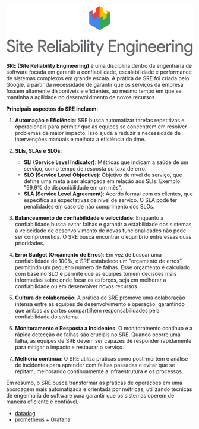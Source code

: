 <div>
   <img src="./sre/images/sitereliability.svg">
</div>

**SRE (Site Reliability Engineering)** é uma disciplina dentro da engenharia de software focada em garantir a confiabilidade, escalabilidade e performance de sistemas complexos em grande escala. A prática de SRE foi criada pelo Google, a partir da necessidade de garantir que os serviços da empresa fossem altamente disponíveis e eficientes, ao mesmo tempo em que se mantinha a agilidade no desenvolvimento de novos recursos.

**Principais aspectos do SRE incluem:**

1. **Automação e Eficiência**: SRE busca automatizar tarefas repetitivas e operacionais para permitir que as equipes se concentrem em resolver problemas de maior impacto. Isso ajuda a reduzir a necessidade de intervenções manuais e melhora a eficiência do time.

2. **SLIs, SLAs e SLOs**: 
   - **SLI (Service Level Indicator)**: Métricas que indicam a saúde de um serviço, como tempo de resposta ou taxa de erro.
   - **SLO (Service Level Objective)**: Objetivo de nível de serviço, que define uma meta a ser alcançada em relação aos SLIs. Exemplo: "99,9% de disponibilidade em um mês".
   - **SLA (Service Level Agreement)**: Acordo formal com os clientes, que especifica as expectativas de nível de serviço. O SLA pode ter penalidades em caso de não cumprimento dos SLOs.

3. **Balanceamento de confiabilidade e velocidade**: Enquanto a confiabilidade busca evitar falhas e garantir a estabilidade dos sistemas, a velocidade de desenvolvimento de novas funcionalidades não pode ser comprometida. O SRE busca encontrar o equilíbrio entre essas duas prioridades.

4. **Error Budget (Orçamento de Erros)**: Em vez de buscar uma confiabilidade de 100%, o SRE estabelece um "orçamento de erros", permitindo um pequeno número de falhas. Esse orçamento é calculado com base no SLO e permite que as equipes tomem decisões mais informadas sobre onde focar os esforços, seja em melhorar a confiabilidade ou em desenvolver novos recursos.

5. **Cultura de colaboração**: A prática de SRE promove uma colaboração intensa entre as equipes de desenvolvimento e operação, garantindo que ambas as partes compartilhem responsabilidades pela confiabilidade do sistema.

6. **Monitoramento e Resposta a Incidentes**: O monitoramento contínuo e a rápida detecção de falhas são cruciais no SRE. Quando ocorre uma falha, as equipes de SRE devem ser capazes de responder rapidamente para mitigar o impacto e restaurar o serviço.

7. **Melhoria contínua**: O SRE utiliza práticas como post-mortem e análise de incidentes para aprender com falhas passadas e evitar que se repitam, melhorando continuamente a infraestrutura e os processos.

Em resumo, o SRE busca transformar as práticas de operações em uma abordagem mais automatizada e orientada por métricas, utilizando técnicas de engenharia de software para garantir que os sistemas operem de maneira eficiente e confiável.

- [datadog](./datadog/datadog.md)
- [prometheus + Grafana](./prometheus-grafana/)